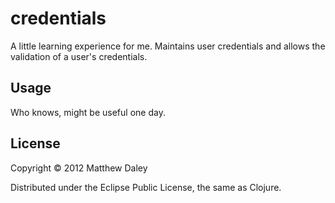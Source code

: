 # credentials

A little learning experience for me.
Maintains user credentials and allows
the validation of a user's credentials.

## Usage

Who knows, might be useful one day.

## License

Copyright © 2012 Matthew Daley

Distributed under the Eclipse Public License, the same as Clojure.
